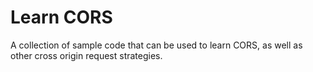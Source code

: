 # Learn CORS

A collection of sample code that can be used to learn CORS, as well as other cross origin request strategies.
